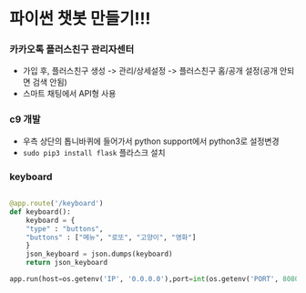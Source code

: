 # 파이썬 챗봇 만들기!!!

### 카카오톡 플러스친구 관리자센터

- 가입 후, 플러스친구 생성 -> 관리/상세설정 -> 플러스친구 홈/공개 설정(공개 안되면 검색 안됨)
- 스마트 채팅에서  API형 사용

### c9 개발

- 우측 상단의 톱니바퀴에 들어가서 python support에서 python3로 설정변경
- `sudo pip3 install flask` 플라스크 설치

### keyboard

```python

@app.route('/keyboard')
def keyboard():
    keyboard = {
    "type" : "buttons",
    "buttons" : ["메뉴", "로또", "고양이", "영화"]
    }
    json_keyboard = json.dumps(keyboard)
    return json_keyboard

app.run(host=os.getenv('IP', '0.0.0.0'),port=int(os.getenv('PORT', 8080)))
```
